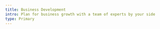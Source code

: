 ```yaml
---
title: Business Development
intro: Plan for business growth with a team of experts by your side
type: Primary
---
```


